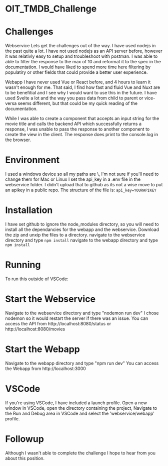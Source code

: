 # OIT_TMDB_Challenge

# Challenges
Webservice
Lets get the challenges out of the way. I have used nodejs in the past quite a lot. I have not used nodejs as an API server before, however it was relativly easy to setup and troubleshoot with postman. I was able to able to filter the response to the max of 10 and reformat it to the spec in the documentation. I would have liked to spend more time here filtering by populatiry or other fields that could provide a better user experience.

Webapp
I have never used Vue or React before, and 4 hours to learn it wasn't enough for me. That said, I find how fast and fluid Vue and Nuxt are to be benefitial and I see why I would want to use this in the future. I have used Svelte a lot and the way you pass data from child to parent or vice-versa seems different, but that could be my quick reading of the documentation. 

While I was able to create a component that accepts an input string for the movie title and calls the backend API which successfully returns a response, I was unable to pass the response to another component to create the view in the client. The response does print to the console.log in the browser.

# Environment
I used a windows device so all my paths are \\, I'm not sure if you'll need to change them for Mac or Linux
I set the api_key in a .env file in the webservice folder. I didn't upload that to github as its not a wise move to put an apikey in a public repo. The structure of the file is: ```api_key=YOURAPIKEY```

# Installation
I have set github to ignore the node_modules directory, so you will need to install all the dependancies for the webapp and the webservice.
Download the zip and unxip the files to a directory.
navigate to the webservice directory and type ```npm install```
navigate to the webapp directory and type ```npm install```

# Running
To run this outside of VSCode:

# Start the Webservice
Navigate to the webservice directory and type "nodemon run dev"
I chose nodemon so it would restart the server if there was an issue.
You can access the API from http://localhost:8080/status or http://localhost:8080/movies

# Start the Webapp
Navigate to the webapp directory and type "npm run dev"
You can access the Webapp from http://localhost:3000

# VSCode
If you're using VSCode, I have included a launch profile.
Open a new window in VSCode, open the directory containing the project, Navigate to the Run and Debug area in VSCode and select the 'webservice/webapp' profile.

# Followup
Although I wasn't able to complete the challenge I hope to hear from you about this position.
